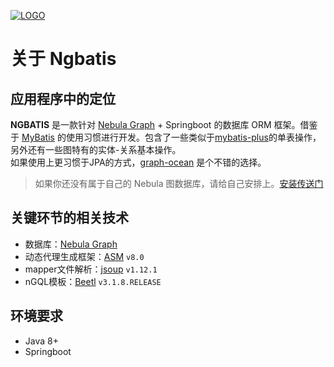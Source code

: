[![LOGO](./light.png)](https://github.com/nebula-contrib/ngbatis)

# 关于 Ngbatis

## 应用程序中的定位

**NGBATIS** 是一款针对 [Nebula Graph](https://github.com/vesoft-inc/nebula) + Springboot 的数据库 ORM 框架。借鉴于 [MyBatis](https://github.com/mybatis/mybatis-3) 的使用习惯进行开发。包含了一些类似于[mybatis-plus](https://github.com/baomidou/mybatis-plus)的单表操作，另外还有一些图特有的实体-关系基本操作。  
如果使用上更习惯于JPA的方式，[graph-ocean](https://github.com/nebula-contrib/graph-ocean) 是个不错的选择。

> 如果你还没有属于自己的 Nebula 图数据库，请给自己安排上。[安装传送门](https://docs.nebula-graph.com.cn/3.2.0/4.deployment-and-installation/2.compile-and-install-nebula-graph/3.deploy-nebula-graph-with-docker-compose/)

## 关键环节的相关技术

- 数据库：[Nebula Graph](https://github.com/vesoft-inc/nebula)
- 动态代理生成框架：[ASM](https://gitlab.ow2.org/asm/asm/) `v8.0`
- mapper文件解析：[jsoup](https://github.com/jhy/jsoup) `v1.12.1`
- nGQL模板：[Beetl](https://github.com/javamonkey/beetl2.0) `v3.1.8.RELEASE`

## 环境要求

- Java 8+
- Springboot
